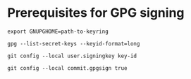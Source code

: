 # Prerequisites for GPG signing

`export GNUPGHOME=path-to-keyring`

`gpg --list-secret-keys --keyid-format=long`

`git config --local user.signingkey key-id`

`git config --local commit.gpgsign true`
